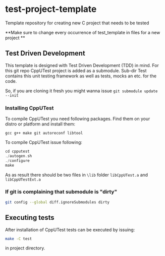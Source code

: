 # test-project-template
Template repository for creating new C project that needs to be tested

**Make sure to change every occurrence of test_template in files for a new
project **

## Test Driven Development
This template is designed with Test Driven Development (TDD) in mind. For this
git repo CppUTest project is added as a submodule. Sub-dir Test contains this
unit testing framework as well as tests, mocks an etc. for the code.

So, if you are cloning it fresh you might wanna issue
`git submodule update --init`

### Installing CppUTest
To compile CppUTest you need following packages. Find them on your distro or
platform and install them:

`gcc g++ make git autoreconf libtool`

To compile CppUTest issue following:
```C
cd cpputest
./autogen.sh
./configure
make
```

As as result there should be two files in `\lib` folder `libCppUTest.a` and  `libCppUTestExt.a`

### If git is complaining that submodule is "dirty"
```bash
git config --global diff.ignoreSubmodules dirty
```

## Executing tests

After installation of CppUTest tests can be executed by issuing:

```bash
make -C test
```

in project directory.

